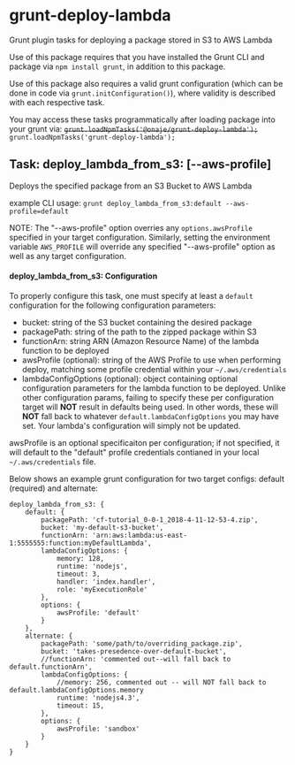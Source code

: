 # grunt-deploy-lambda
Grunt plugin tasks for deploying a package stored in S3 to AWS Lambda

Use of this package requires that you have installed the Grunt CLI and package via `npm install grunt`, in addition to this package.

Use of this package also requires a valid grunt configuration (which can be done in code via `grunt.initConfiguration()`), where validity is described with each respective task.

You may access these tasks programmatically after loading package into your grunt via: ~~`grunt.loadNpmTasks('@onaje/grunt-deploy-lambda');`~~
`grunt.loadNpmTasks('grunt-deploy-lambda');`

## Task: deploy_lambda_from_s3:<targetConfig> [--aws-profile]
Deploys the specified package from an S3 Bucket to AWS Lambda

example CLI usage: `grunt deploy_lambda_from_s3:default --aws-profile=default`

NOTE: The "--aws-profile" option overries any `options.awsProfile` specified in your target configuration.
Similarly, setting the environment variable `AWS_PROFILE` will override any specified "--aws-profile" option as well as any target configuration.

#### deploy_lambda_from_s3: Configuration 
To properly configure this task, one must specify at least a `default` configuration for the following configuration parameters:
 - bucket: string of the S3 bucket containing the desired package
 - packagePath: string of the path to the zipped package within S3
 - functionArn: string ARN (Amazon Resource Name) of the lambda function to be deployed
 - awsProfile (optional): string of the AWS Profile to use when performing deploy, matching some profile credential within your `~/.aws/credentials`
 - lambdaConfigOptions (optional): object containing optional configuration parameters for the lambda function to be deployed. Unlike other configuration params, failing to specify these per configuration target will **NOT** result in defaults being used. In other words, these will **NOT** fall back to whatever `default.lambdaConfigOptions` you may have set. Your lambda's configuration will simply not be updated.

awsProfile is an optional specificaiton per configuration; if not specified, it will default to the "default" profile credentials
contianed in your local `~/.aws/credentials` file.

Below shows an example grunt configuration for two target configs: default (required) and alternate:

    deploy_lambda_from_s3: {
        default: {
            packagePath: 'cf-tutorial_0-0-1_2018-4-11-12-53-4.zip',
            bucket: 'my-default-s3-bucket',
            functionArn: 'arn:aws:lambda:us-east-1:5555555:function:myDefaultLambda',
            lambdaConfigOptions: {
                memory: 128,
                runtime: 'nodejs',
                timeout: 3,
                handler: 'index.handler',
                role: 'myExecutionRole'
            },
            options: {
                awsProfile: 'default'
            }
        },
        alternate: {
            packagePath: 'some/path/to/overriding_package.zip',
            bucket: 'takes-presedence-over-default-bucket',
            //functionArn: 'commented out--will fall back to default.functionArn',
            lambdaConfigOptions: {
                //memory: 256, commented out -- will NOT fall back to default.lambdaConfigOptions.memory
                runtime: 'nodejs4.3',
                timeout: 15,
            },
            options: {
                awsProfile: 'sandbox'
            }
        }
    }

